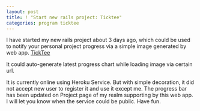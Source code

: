 ```yaml
---
layout: post
title: ! "Start new rails project: Ticktee"
categories: program ticktee
---
```


I have started my new rails project about 3 days ago, which could be used to notify your personal project progress via a simple image generated by web app. [TickTee][ticktee-url]

It could auto-generate latest progress chart while loading image via certain url.

It is currently online using Heroku Service. But with simple decoration, it did not accept new user to register it and use it except me. The progress bar has been updated on Project page of my realm supporting by this web app. I will let you know when the service could be public. Have fun.

[ticktee-url]: http://ticktee.herokuapp.com/